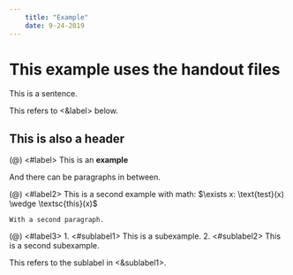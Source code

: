 ```yaml
---
    title: "Example"
    date: 9-24-2019
---
```


# This example uses the handout files

This is a sentence.

This refers to <&label> below.

## This is also a header

(@) <#label> This is an **example**

And there can be paragraphs in between.

(@) <#label2> This is a second example with math: $\exists x: \text{test}(x) \wedge \textsc{this}(x)$

    With a second paragraph.

(@) <#label3>
    1. <#sublabel1> This is a subexample.
    2. <#sublabel2> This is a second subexample.

This refers to the sublabel in <&sublabel1>.
